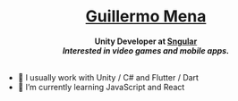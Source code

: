 <h1 style="border-bottom: none;" align="center">
    <a href="https://guillemena.com/">Guillermo Mena</a>
</h1>

<p align="center">
  <strong>
    Unity Developer at <a href="https://linkedin.com/company/sngular">Sngular</a>
    <br>
    <i>Interested in video games and mobile apps.</i>
  </strong>
  <br>
  <br>
</p>


- 🔭 I usually work with Unity / C# and Flutter / Dart
- 🌱 I’m currently learning JavaScript and React
<!--
- 👯 I’m looking to collaborate on ...
- 🤔 I’m looking for help with ...
- 💬 Ask me about ...
- 📫 How to reach me: ...
- 😄 Pronouns: ...
- ⚡ Fun fact: ...
-->
